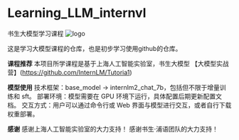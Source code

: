 # Learning_LLM_internvl
书生大模型学习课程
![logo](./images.jfif)

这是学习大模型课程的仓库，也是初步学习使用github的仓库。

**课程推荐**
本项目所学课程是基于上海人工智能实验室，书生大模型
【大模型实战营】(https://github.com/InternLM/Tutoria1)

**模型使用**
技术框架：base_model -> internlm2_chat_7b，包括但不限于增量训练和 sft。
部署环境：模型需要在 GPU 环境下运行，具体配置后期更新配置文档。
交互方式：用户可以通过命令行或 Web 界面与模型进行交互，或者自行下载权重部署。

**感谢**
感谢上海人工智能实验室的大力支持！
感谢书生·浦语团队的大力支持！

